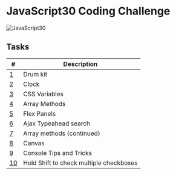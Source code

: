 # JavaScript30 Coding Challenge

![JavaScript30](http://i.imgur.com/G4tS8pV.png)

## Tasks

| # | Description |
|---|-------------|
| [1](./1-drum-kit) | Drum kit |
| [2](./2-clock) | Clock |
| [3](./3-css-variables) | CSS Variables |
| [4](./4-array-methods) | Array Methods |
| [5](./5-flex-panels) | Flex Panels |
| [6](./6-ajax-typeahead-search) | Ajax Typeahead search |
| [7](./7-more-array-methods) | Array methods (continued) |
| [8](./8-canvas) | Canvas |
| [9](./9-console-tips) | Console Tips and Tricks |
| [10](./10-multiple-checkboxes) | Hold Shift to check multiple checkboxes |
